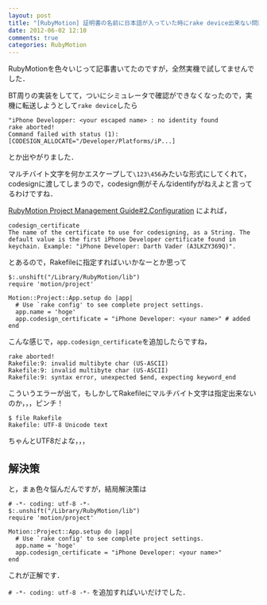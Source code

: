 ```yaml
---
layout: post
title: "[RubyMotion] 証明書の名前に日本語が入っていた時にrake device出来ない問題の解決策"
date: 2012-06-02 12:10
comments: true
categories: RubyMotion
---
```


RubyMotionを色々いじって記事書いてたのですが，全然実機で試してませんでした．

BT周りの実装をしてて，ついにシミュレータで確認ができなくなったので，実機に転送しようとして`rake device`したら

    "iPhone Developper: <your escaped name> : no identity found
    rake aborted!
    Command failed with status (1): [CODESIGN_ALLOCATE="/Developer/Platforms/iP...]

とか出やがりました．

マルチバイト文字を何かエスケープして`\123\456`みたいな形式にしてくれて，codesignに渡してしまうので，codesign側がそんなidentifyがねえよと言ってるわけですね．

[RubyMotion Project Management Guide#2.Configuration](http://www.rubymotion.com/developer-center/guides/project-management/#_configuration)
によれば，

    codesign_certificate
    The name of the certificate to use for codesigning, as a String. The default value is the first iPhone Developer certificate found in keychain. Example: "iPhone Developer: Darth Vader (A3LKZY369Q)".

とあるので，Rakefileに指定すればいいかなーとか思って

    $:.unshift("/Library/RubyMotion/lib")
    require 'motion/project'

    Motion::Project::App.setup do |app|
      # Use `rake config' to see complete project settings.
      app.name = 'hoge'
      app.codesign_certificate = "iPhone Developer: <your name>" # added
    end

こんな感じで，`app.codesign_certificate`を追加したらですね，

    rake aborted!
    Rakefile:9: invalid multibyte char (US-ASCII)
    Rakefile:9: invalid multibyte char (US-ASCII)
    Rakefile:9: syntax error, unexpected $end, expecting keyword_end

こういうエラーが出て，もしかしてRakefileにマルチバイト文字は指定出来ないのか，，，ピンチ！

    $ file Rakefile
    Rakefile: UTF-8 Unicode text

ちゃんとUTF8だよな，，，


## 解決策

と，まぁ色々悩んだんですが，結局解決策は

    # -*- coding: utf-8 -*-
    $:.unshift("/Library/RubyMotion/lib")
    require 'motion/project'

    Motion::Project::App.setup do |app|
      # Use `rake config' to see complete project settings.
      app.name = 'hoge'
      app.codesign_certificate = "iPhone Developer: <your name>"
    end

これが正解です．

`# -*- coding: utf-8 -*-` を追加すればいいだけでした．


